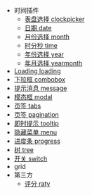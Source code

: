 * 时间插件
	* [表盘选择 clockpicker](clockpicker.md)	
	* [日期 date](date.md)	
	* [月份选择 month](month.md)
	* [时分秒 time](time.md)
	* [年份选择 year](year.md)
	* [年月选择 yearmonth](yearmonth.md)
* [Loading loading](loading.md)
* [下拉框 combobox](combobox.md)
* [提示消息 message](jsmessage.md)
* [模态框 modal](jsmodal.md)
* [页签 tabs](jstabs.md)
* [页签 pagination](jspagination.md)
* [即时提示 tooltip](jstooltip.md)
* [隐藏菜单 menu](menu.md)
* [进度条 progress](jsprogress.md)
* [树 tree](tree.md)
* [开关 switch](jsswitch.md)
* grid
* 第三方
	* [评分 raty](jsrating.md)
